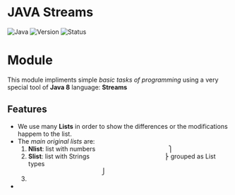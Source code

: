 # JAVA Streams
![Java](https://img.shields.io/badge/Language-Java-blue)
![Version](https://img.shields.io/badge/Version-2.0)
![Status](https://img.shields.io/badge/Status-Completed-brightgreen)

# Module
This module impliments simple *basic tasks of programming* using a very special tool of **Java 8** language: **Streams**

## Features
- We use many **Lists** in order to show the differences or the modifications happem to the list.
- The *main original lists* are:
  1. **Nlist**: list with numbers &nbsp;&nbsp;&nbsp;&nbsp;&nbsp;&nbsp;&nbsp;&nbsp;&nbsp;&nbsp;&nbsp;&nbsp;&nbsp;&nbsp;&nbsp;&nbsp;&nbsp;&nbsp;&nbsp;&nbsp;&nbsp;&nbsp;&nbsp;&nbsp;&nbsp;&nbsp;&nbsp;&nbsp;&nbsp;&nbsp;&nbsp;&nbsp;&nbsp;&nbsp;&nbsp;&nbsp;&nbsp;&nbsp;&nbsp;&nbsp;&nbsp;⎫  
  2. **Slist**: list with Strings
&nbsp;&nbsp;&nbsp;&nbsp;&nbsp;&nbsp;&nbsp;&nbsp;&nbsp;&nbsp;&nbsp;&nbsp;&nbsp;&nbsp;&nbsp;&nbsp;&nbsp;&nbsp;&nbsp;&nbsp;&nbsp;&nbsp;&nbsp;&nbsp;&nbsp;&nbsp;&nbsp;&nbsp;&nbsp;&nbsp;&nbsp;&nbsp;&nbsp;&nbsp;&nbsp;&nbsp;&nbsp;&nbsp;&nbsp;&nbsp;&nbsp;&nbsp;⎬ grouped as List types  
&nbsp;&nbsp;&nbsp;&nbsp;&nbsp;&nbsp;&nbsp;&nbsp;&nbsp;&nbsp;&nbsp;&nbsp;&nbsp;&nbsp;&nbsp;&nbsp;&nbsp;&nbsp;&nbsp;&nbsp;&nbsp;&nbsp;&nbsp;&nbsp;&nbsp;&nbsp;&nbsp;&nbsp;&nbsp;&nbsp;&nbsp;&nbsp;&nbsp;&nbsp;&nbsp;&nbsp;&nbsp;&nbsp;&nbsp;&nbsp;&nbsp;&nbsp;⎭
  3. 
- 

